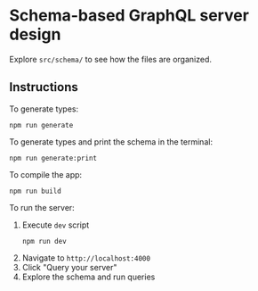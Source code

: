 # Schema-based GraphQL server design

Explore `src/schema/` to see how the files are organized.

## Instructions

To generate types:

```
npm run generate
```

To generate types and print the schema in the terminal:

```
npm run generate:print
```

To compile the app:

```
npm run build
```

To run the server:

1. Execute `dev` script
    ```
    npm run dev
    ```
2. Navigate to `http://localhost:4000`
3. Click "Query your server"
4. Explore the schema and run queries
